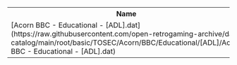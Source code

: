 <table>
<tr><th>Name</th><th>Size</th></tr>
<tr><td>
[Acorn BBC - Educational - [ADL].dat](https://raw.githubusercontent.com/open-retrogaming-archive/dat-catalog/main/root/basic/TOSEC/Acorn/BBC/Educational/[ADL]/Acorn BBC - Educational - [ADL].dat)
</td><td>2611</td></tr>
</table>
